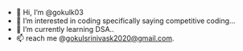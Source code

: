 - 👋 Hi, I’m @gokulk03
- 👀 I’m interested in coding specifically saying competitive coding...
- 🌱 I’m currently learning DSA..
- 📫 reach me @gokulsrinivask2020@gmail.com.

<!---
gokulk03/gokulk03 is a ✨ special ✨ repository because its `README.md` (this file) appears on your GitHub profile.
You can click the Preview link to take a look at your changes.
--->
